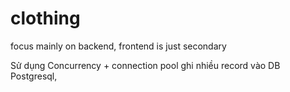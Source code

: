 # clothing
focus mainly on backend, frontend is just secondary

Sử dụng Concurrency + connection pool ghi nhiều record vào DB Postgresql,

